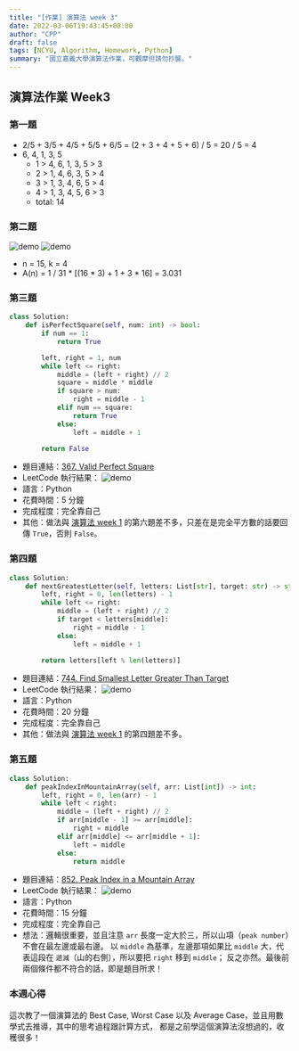 ```yaml
---
title: "[作業] 演算法 week 3"
date: 2022-03-06T19:43:45+08:00
author: "CPP"
draft: false
tags: [NCYU, Algorithm, Homework, Python]
summary: "國立嘉義大學演算法作業，可觀摩但請勿抄襲。"
---
```


## 演算法作業 Week3

### 第一題
* 2/5 + 3/5 + 4/5 + 5/5 + 6/5 = (2 + 3 + 4 + 5 + 6) / 5 = 20 / 5 = 4
* 6, 4, 1, 3, 5
    - 1 > 4, 6, 1, 3, 5 > 3
    - 2 > 1, 4, 6, 3, 5 > 4
    - 3 > 1, 3, 4, 6, 5 > 4
    - 4 > 1, 3, 4, 5, 6 > 3
    - total: 14

### 第二題
![demo](/images/ppt_page_25.png)
![demo](/images/ppt_page_26.png)

* n = 15, k = 4
* A(n) = 1 / 31 * [(16 * 3) + 1 + 3 * 16] = 3.031

### 第三題
```Python
class Solution:
    def isPerfectSquare(self, num: int) -> bool:
        if num == 1:
            return True

        left, right = 1, num
        while left <= right:
            middle = (left + right) // 2
            square = middle * middle
            if square > num:
                right = middle - 1
            elif num == square:
                return True
            else:
                left = middle + 1

        return False
```

* 題目連結：[367. Valid Perfect Square](https://leetcode.com/problems/valid-perfect-square)
* LeetCode 執行結果： ![demo](/images/leetcode_367_result.png)
* 語言：Python
* 花費時間：5 分鐘
* 完成程度：完全靠自己
* 其他：做法與 [演算法 week 1](../2022-02-18-ncyu-algorithm-week1/#第六題) 的第六題差不多，只差在是完全平方數的話要回傳 `True`，否則 `False`。

### 第四題
```python
class Solution:
    def nextGreatestLetter(self, letters: List[str], target: str) -> str:
        left, right = 0, len(letters) - 1
        while left <= right:
            middle = (left + right) // 2
            if target < letters[middle]:
                right = middle - 1
            else:
                left = middle + 1

        return letters[left % len(letters)]
```

* 題目連結：[744. Find Smallest Letter Greater Than Target](https://leetcode.com/problems/find-smallest-letter-greater-than-target/)
* LeetCode 執行結果： ![demo](/images/leetcode_744_result.png)
* 語言：Python
* 花費時間：20 分鐘
* 完成程度：完全靠自己
* 其他：做法與 [演算法 week 1](../2022-02-18-ncyu-algorithm-week1/#第四題) 的第四題差不多。

### 第五題
```python
class Solution:
    def peakIndexInMountainArray(self, arr: List[int]) -> int:
        left, right = 0, len(arr) - 1
        while left < right:
            middle = (left + right) // 2
            if arr[middle - 1] >= arr[middle]:
                right = middle
            elif arr[middle] <= arr[middle + 1]:
                left = middle
            else:
                return middle
```

* 題目連結：[852. Peak Index in a Mountain Array](https://leetcode.com/problems/peak-index-in-a-mountain-array/)
* LeetCode 執行結果： ![demo](/images/leetcode_852_result.png)
* 語言：Python
* 花費時間：15 分鐘
* 完成程度：完全靠自己
* 想法：邏輯很重要，並且注意 `arr` 長度一定大於三，所以山項（`peak number`）不會在最左邊或最右邊。
以 `middle` 為基準，左邊那項如果比 `middle` 大，代表這段在 `遞減`（山的右側），所以要把 `right` 移到 `middle`；
反之亦然。最後前兩個條件都不符合的話，即是題目所求！

### 本週心得
這次教了一個演算法的 Best Case, Worst Case 以及 Average Case，並且用數學式去推導，其中的思考過程跟計算方式，
都是之前學這個演算法沒想過的，收穫很多！
